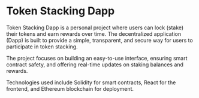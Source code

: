 # Token Stacking Dapp

Token Stacking Dapp is a personal project where users can lock (stake) their tokens and earn rewards over time. The decentralized application (Dapp) is built to provide a simple, transparent, and secure way for users to participate in token stacking.

The project focuses on building an easy-to-use interface, ensuring smart contract safety, and offering real-time updates on staking balances and rewards.

Technologies used include Solidity for smart contracts, React for the frontend, and Ethereum blockchain for deployment.
